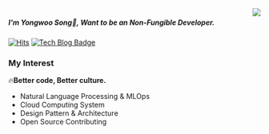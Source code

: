 

<img align='right' src="https://github-readme-stats.vercel.app/api?username=Facerain">

##### I'm Yongwoo Song🎉, Want to be an _Non-Fungible Developer_.
[![Hits](https://hits.seeyoufarm.com/api/count/incr/badge.svg?url=https%3A%2F%2Fgithub.com%2FFacerAin&count_bg=%2379C83D&title_bg=%23555555&icon=&icon_color=%23E7E7E7&title=hits&edge_flat=false)](https://hits.seeyoufarm.com)
[![Tech Blog Badge](http://img.shields.io/badge/-Tech%20blog-black?style=flat-square&logo=github&link=https://facerain.github.io/)](https://facerain.club)   


### My Interest
🔥**Better code, Better culture.**
- Natural Language Processing & MLOps 
- Cloud Computing System 
- Design Pattern & Architecture
- Open Source Contributing
<!--
**FacerAin/Facerain** is a ✨ _special_ ✨ repository because its `README.md` (this file) appears on your GitHub profile.

Here are some ideas to get you started:

- 🔭 I’m currently working on ...
- 🌱 I’m currently learning ...
- 👯 I’m looking to collaborate on ...
- 🤔 I’m looking for help with ...
- 💬 Ask me about ...
- 📫 How to reach me: ...
- 😄 Pronouns: ...
- ⚡ Fun fact: ...
-->
